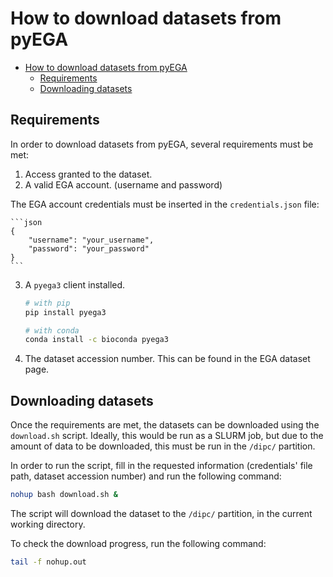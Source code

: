 # How to download datasets from pyEGA

- [How to download datasets from pyEGA](#how-to-download-datasets-from-pyega)
  - [Requirements](#requirements)
  - [Downloading datasets](#downloading-datasets)

## Requirements

In order to download datasets from pyEGA, several requirements must be met:

1. Access granted to the dataset.
2. A valid EGA account. (username and password)

The EGA account credentials must be inserted in the `credentials.json` file:
    
    ```json
    {
        "username": "your_username",
        "password": "your_password"
    }
    ```

3. A `pyega3` client installed.

    ```bash
    # with pip
    pip install pyega3

    # with conda
    conda install -c bioconda pyega3
    ```

4. The dataset accession number. This can be found in the EGA dataset page.

## Downloading datasets

Once the requirements are met, the datasets can be downloaded using the `download.sh` script. Ideally, this would be run as a SLURM job, but due to the amount of data to be downloaded, this must be run in the `/dipc/` partition.

In order to run the script, fill in the requested information (credentials' file path, dataset accession number) and run the following command:

```bash
nohup bash download.sh &
```

The script will download the dataset to the `/dipc/` partition, in the current working directory. 

To check the download progress, run the following command:

```bash
tail -f nohup.out
```
